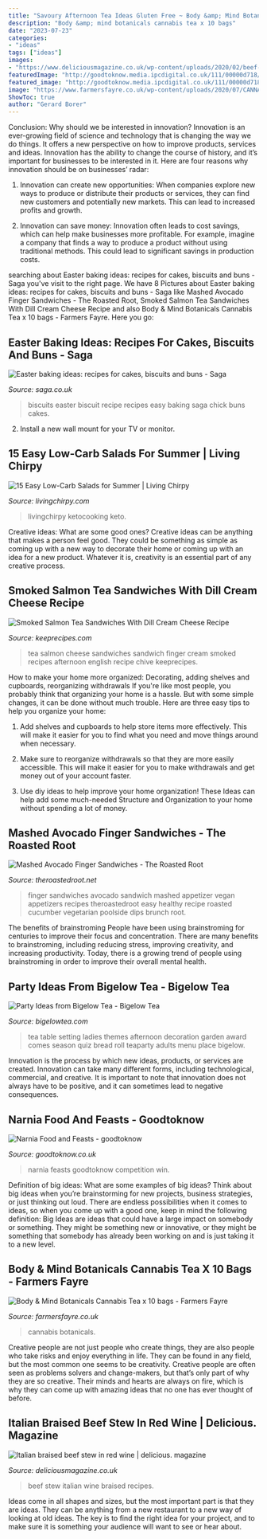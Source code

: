 ```yaml
---
title: "Savoury Afternoon Tea Ideas Gluten Free ~ Body &amp; Mind Botanicals Cannabis Tea X 10 Bags"
description: "Body &amp; mind botanicals cannabis tea x 10 bags"
date: "2023-07-23"
categories:
- "ideas"
tags: ["ideas"]
images:
- "https://www.deliciousmagazine.co.uk/wp-content/uploads/2020/02/beef-stew.jpg"
featuredImage: "http://goodtoknow.media.ipcdigital.co.uk/111/00000d718/3277/Narnia-food--feasts.jpg"
featured_image: "http://goodtoknow.media.ipcdigital.co.uk/111/00000d718/3277/Narnia-food--feasts.jpg"
image: "https://www.farmersfayre.co.uk/wp-content/uploads/2020/07/CANNABISTEAX10.jpg"
ShowToc: true
author: "Gerard Borer"
---
```



Conclusion: Why should we be interested in innovation?
Innovation is an ever-growing field of science and technology that is changing the way we do things. It offers a new perspective on how to improve products, services and ideas. Innovation has the ability to change the course of history, and it’s important for businesses to be interested in it. Here are four reasons why innovation should be on businesses’ radar:
1) Innovation can create new opportunities: When companies explore new ways to produce or distribute their products or services, they can find new customers and potentially new markets. This can lead to increased profits and growth.

2) Innovation can save money: Innovation often leads to cost savings, which can help make businesses more profitable. For example, imagine a company that finds a way to produce a product without using traditional methods. This could lead to significant savings in production costs.

	

		
searching about Easter baking ideas: recipes for cakes, biscuits and buns - Saga you've visit to the right page. We have 8 Pictures about Easter baking ideas: recipes for cakes, biscuits and buns - Saga like Mashed Avocado Finger Sandwiches - The Roasted Root, Smoked Salmon Tea Sandwiches With Dill Cream Cheese Recipe and also Body &amp; Mind Botanicals Cannabis Tea x 10 bags - Farmers Fayre. Here you go:
		
    
## Easter Baking Ideas: Recipes For Cakes, Biscuits And Buns - Saga

<img loading=lazy src="https://www.saga.co.uk/contentlibrary/saga/publishing/verticals/food/recipes/baking/easy_biscuits_recipe_easter_261633059_768.jpg?w=100%25&amp;la=en&amp;hash=807466787A86113645C1486618A2478E1060FF3C" onerror="this.onerror=null;this.src='https://tse3.mm.bing.net/th?id=OIP.Z9PzLbpAZ3MRZkMineVzRQHaFj&amp;pid=15.1';" alt="Easter baking ideas: recipes for cakes, biscuits and buns - Saga">

_Source: saga.co.uk_

>biscuits easter biscuit recipe recipes easy baking saga chick buns cakes. 

	

2. Install a new wall mount for your TV or monitor.

    
## 15 Easy Low-Carb Salads For Summer | Living Chirpy

<img loading=lazy src="https://www.livingchirpy.com/wp-content/uploads/2016/07/15-Easy-Low-Carb-Salads-For-Summer.jpg" onerror="this.onerror=null;this.src='https://tse3.mm.bing.net/th?id=OIP.3kc-2WiRS0TfceVixlUtNwHaLG&amp;pid=15.1';" alt="15 Easy Low-Carb Salads for Summer | Living Chirpy">

_Source: livingchirpy.com_

>livingchirpy ketocooking keto. 

	

Creative ideas: What are some good ones?
Creative ideas can be anything that makes a person feel good. They could be something as simple as coming up with a new way to decorate their home or coming up with an idea for a new product. Whatever it is, creativity is an essential part of any creative process.

    
## Smoked Salmon Tea Sandwiches With Dill Cream Cheese Recipe

<img loading=lazy src="https://keeprecipes.com/sites/keeprecipes/files/salmon_tea.jpg" onerror="this.onerror=null;this.src='https://tse2.mm.bing.net/th?id=OIP.bkYXNqqXYQ9_34Nzx0sCRwHaGW&amp;pid=15.1';" alt="Smoked Salmon Tea Sandwiches With Dill Cream Cheese Recipe">

_Source: keeprecipes.com_

>tea salmon cheese sandwiches sandwich finger cream smoked recipes afternoon english recipe chive keeprecipes. 

	

How to make your home more organized: Decorating, adding shelves and cupboards, reorganizing withdrawals
If you're like most people, you probably think that organizing your home is a hassle. But with some simple changes, it can be done without much trouble. Here are three easy tips to help you organize your home: 
1) Add shelves and cupboards to help store items more effectively. This will make it easier for you to find what you need and move things around when necessary.

2) Make sure to reorganize withdrawals so that they are more easily accessible. This will make it easier for you to make withdrawals and get money out of your account faster.

3) Use diy ideas to help improve your home organization! These Ideas can help add some much-needed Structure and Organization to your home without spending a lot of money.

    
## Mashed Avocado Finger Sandwiches - The Roasted Root

<img loading=lazy src="http://www.theroastedroot.net/wp-content/uploads/2016/09/mashed_avoado_finger_sandwiches.jpg" onerror="this.onerror=null;this.src='https://tse2.mm.bing.net/th?id=OIP.QBuDB7LDcswgpAqRLGpRpQHaLH&amp;pid=15.1';" alt="Mashed Avocado Finger Sandwiches - The Roasted Root">

_Source: theroastedroot.net_

>finger sandwiches avocado sandwich mashed appetizer vegan appetizers recipes theroastedroot easy healthy recipe roasted cucumber vegetarian poolside dips brunch root. 

	

The benefits of brainstroming
People have been using brainstroming for centuries to improve their focus and concentration. There are many benefits to brainstroming, including reducing stress, improving creativity, and increasing productivity. Today, there is a growing trend of people using brainstroming in order to improve their overall mental health.

    
## Party Ideas From Bigelow Tea - Bigelow Tea

<img loading=lazy src="http://www.bigelowtea.com/BigelowStoreProd/media/Our-History-Images/iStock_000017173921Medium_teaparty.jpg" onerror="this.onerror=null;this.src='https://tse1.mm.bing.net/th?id=OIP.f1N8S5J1T2_zCl1CI8l1FwHaFC&amp;pid=15.1';" alt="Party Ideas from Bigelow Tea - Bigelow Tea">

_Source: bigelowtea.com_

>tea table setting ladies themes afternoon decoration garden award comes season quiz bread roll teaparty adults menu place bigelow. 

	

Innovation is the process by which new ideas, products, or services are created. Innovation can take many different forms, including technological, commercial, and creative. It is important to note that innovation does not always have to be positive, and it can sometimes lead to negative consequences.

    
## Narnia Food And Feasts - Goodtoknow

<img loading=lazy src="http://goodtoknow.media.ipcdigital.co.uk/111/00000d718/3277/Narnia-food--feasts.jpg" onerror="this.onerror=null;this.src='https://tse4.mm.bing.net/th?id=OIP.2uCYVPo-5RysvAQxn-GjFQHaE3&amp;pid=15.1';" alt="Narnia Food and Feasts - goodtoknow">

_Source: goodtoknow.co.uk_

>narnia feasts goodtoknow competition win. 

	

Definition of big ideas: What are some examples of big ideas?
Think about big ideas when you’re brainstorming for new projects, business strategies, or just thinking out loud. There are endless possibilities when it comes to ideas, so when you come up with a good one, keep in mind the following definition: 
Big Ideas are ideas that could have a large impact on somebody or something. They might be something new or innovative, or they might be something that somebody has already been working on and is just taking it to a new level.

    
## Body &amp; Mind Botanicals Cannabis Tea X 10 Bags - Farmers Fayre

<img loading=lazy src="https://www.farmersfayre.co.uk/wp-content/uploads/2020/07/CANNABISTEAX10.jpg" onerror="this.onerror=null;this.src='https://tse2.mm.bing.net/th?id=OIP.Fo8l1LW1PGmxFWxQ8fJJIgHaHa&amp;pid=15.1';" alt="Body &amp; Mind Botanicals Cannabis Tea x 10 bags - Farmers Fayre">

_Source: farmersfayre.co.uk_

>cannabis botanicals. 

	

Creative people are not just people who create things, they are also people who take risks and enjoy everything in life. They can be found in any field, but the most common one seems to be creativity. Creative people are often seen as problems solvers and change-makers, but that’s only part of why they are so creative. Their minds and hearts are always on fire, which is why they can come up with amazing ideas that no one has ever thought of before.

    
## Italian Braised Beef Stew In Red Wine | Delicious. Magazine

<img loading=lazy src="https://www.deliciousmagazine.co.uk/wp-content/uploads/2020/02/beef-stew.jpg" onerror="this.onerror=null;this.src='https://tse1.mm.bing.net/th?id=OIP.8YqMbBPtPjixPYW37aYozQHaKB&amp;pid=15.1';" alt="Italian braised beef stew in red wine | delicious. magazine">

_Source: deliciousmagazine.co.uk_

>beef stew italian wine braised recipes. 

	

Ideas come in all shapes and sizes, but the most important part is that they are ideas. They can be anything from a new restaurant to a new way of looking at old ideas. The key is to find the right idea for your project, and to make sure it is something your audience will want to see or hear about.

